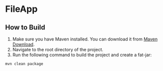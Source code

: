 # FileApp

## How to Build

1. Make sure you have Maven installed. You can download it from [Maven Download](https://maven.apache.org/download.cgi).
2. Navigate to the root directory of the project.
3. Run the following command to build the project and create a fat-jar:

```sh
mvn clean package
